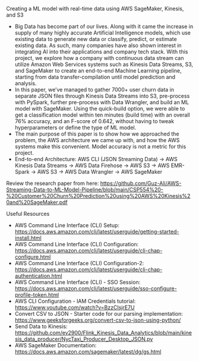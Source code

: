 Creating a ML model with real-time data using AWS SageMaker, Kinesis, and S3

- Big Data has become part of our lives. Along with it came the increase in supply of many highly accurate Artificial Intelligence models, which use existing data to generate new data or classify, predict, or estimate existing data. As such, many companies have also shown interest in integrating AI into their applications and company tech stack. With this project, we explore how a company with continuous data stream can utilize Amazon Web Services systems such as Kinesis Data Streams, S3, and SageMaker to create an end-to-end Machine Learning pipeline, starting from data transfer-compilation until model prediction and analysis.
- In this paper, we’ve managed to gather 7000+ user churn data in separate JSON files through Kinesis Data Streams into S3, pre-process with PySpark, further pre-process with Data Wrangler, and build an ML model with SageMaker. Using the quick-build option, we were able to get a classification model within ten minutes (build time) with an overall 76% accuracy, and an F-score of 0.642, without having to tweak hyperparameters or define the type of ML model.
- The main purpose of this paper is to show how we approached the problem, the AWS architecture we came up with, and how the AWS systems make this convenient. Model accuracy is not a metric for this project.
- End-to-end Architecture: AWS CLI (JSON Streaming Data) -> AWS Kinesis Data Streams -> AWS Data Firehose -> AWS S3 -> AWS EMR-Spark -> AWS S3 -> AWS Data Wrangler -> AWS SageMaker

Review the research paper from here: https://github.com/Guz-Ali/AWS-Streaming-Data-to-ML-Model-Pipeline/blob/main/CSP554%20-%20Customer%20Churn%20Prediction%20using%20AWS%20Kinesis%20and%20SageMaker.pdf

Useful Resources
- AWS Command Line Interface (CLI) Setup: https://docs.aws.amazon.com/cli/latest/userguide/getting-started-install.html
- AWS Command Line Interface (CLI) Configuration: https://docs.aws.amazon.com/cli/latest/userguide/cli-chap-configure.html
- AWS Command Line Interface (CLI) Configuration-2: https://docs.aws.amazon.com/cli/latest/userguide/cli-chap-authentication.html
- AWS Command Line Interface (CLI) - SSO Session: https://docs.aws.amazon.com/cli/latest/userguide/sso-configure-profile-token.html
- AWS CLI Configuration - IAM Credentials tutorial: https://www.youtube.com/watch?v=BzzCIsjrE7U
- Convert CSV to JSON - Starter code for our parsing implementation: https://www.geeksforgeeks.org/convert-csv-to-json-using-python/
- Send Data to Kinesis: https://github.com/ev2900/Flink_Kinesis_Data_Analytics/blob/main/kinesis_data_producer/NycTaxi_Producer_Desktop_JSON.py
- AWS SageMaker Documentation: https://docs.aws.amazon.com/sagemaker/latest/dg/gs.html
